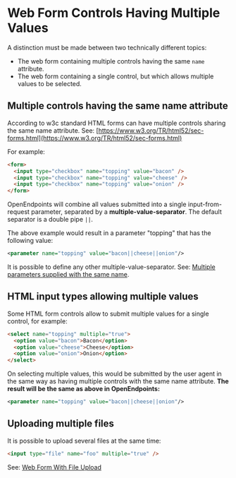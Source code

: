 # Web Form Controls Having Multiple Values

A distinction must be made between two technically different topics:

* The web form containing multiple controls having the same `name` attribute.
* The web form containing a single control, but which allows multiple values to be selected.

## Multiple controls having the same name attribute

According to w3c standard HTML forms can have multiple controls sharing the same name attribute. See: [https://www.w3.org/TR/html52/sec-forms.html](https://www.w3.org/TR/html52/sec-forms.html)

For example:

```html
<form>
  <input type="checkbox" name="topping" value="bacon" />
  <input type="checkbox" name="topping" value="cheese" />
  <input type="checkbox" name="topping" value="onion" />
</form>
```

OpenEndpoints will combine all values submitted into a single input-from-request parameter, separated by a **multiple-value-separator**. The default separator is a double pipe `||`.

The above example would result in a parameter "topping" that has the following value:

```xml
<parameter name="topping" value="bacon||cheese||onion"/>
```

It is possible to define any other multiple-value-separator. See: [Multiple parameters supplied with the same name](../configuration/endpoint-parameter.md#multiple-parameters-supplied-with-the-same-name).

## HTML input types allowing multiple values

Some HTML form controls allow to submit multiple values for a single control, for example:

```html
<select name="topping" multiple="true">
  <option value="bacon">Bacon</option>
  <option value="cheese">Cheese</option>
  <option value="onion">Onion</option>
</select>
```

On selecting multiple values, this would be submitted by the user agent in the same way as having multiple controls with the same name attribute. **The result will be the same as above in OpenEndpoints:**

```xml
<parameter name="topping" value="bacon||cheese||onion"/>
```

## Uploading multiple files

It is possible to upload several files at the same time:

```html
<input type="file" name="foo" multiple="true" />
```

See: [Web Form With File Upload](web-form-with-file-upload.md)
